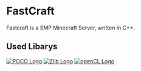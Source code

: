FastCraft 
===========

Fastcraft is a SMP Minecraft Server, written in C++.


Used Libarys
-----------



<a href="http://pocoproject.org/" target="_blank"><img src="http://a.fsdn.com/con/icons/po/poco@sf.net/poco.png" alt="POCO Logo" title="POCO Logo"/></a>      <a href="http://zlib.net/" target="_blank"><img src="http://upload.wikimedia.org/wikipedia/commons/thumb/5/5f/Zlib_3D_green.png/64px-Zlib_3D_green.png" alt="Zlib Logo" title="POCO Logo"/></a>      <a href="http://www.khronos.org/opencl/" target="_blank"><img src="http://sprenger120.homeip.net/Images/OpenCl.png" alt="openCL Logo" title="openCL Logo"/></a>        

